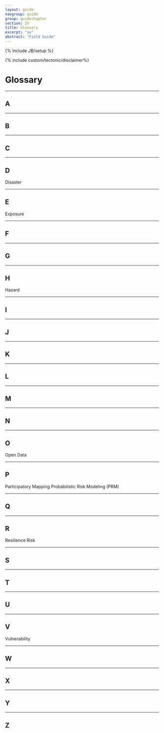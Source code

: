 ```yaml
---
layout: guide
navgroup: guide
group: guidechapter
section: IV
title: Glossary
excerpt: "xx"
abstract: "Field Guide"
---
```

{% include JB/setup %}

<!-- disclaimer -->
{% include custom/tectonic/disclaimer%}


# Glossary

---

## A

***

## B

***

## C

***

## D
Disaster

***

## E
Exposure

***

## F

***

## G

***

## H
Hazard

***

## I

***

## J

***

## K

***

## L

***

## M

***

## N

***

## O
Open Data

***

## P
Participatory Mapping
Probabilistic Risk Modeling (PRM)

***

## Q

***

## R
Resilience
Risk

***

## S

***

## T

***

## U

***

## V
Vulnerability

***

## W

***

## X

***

## Y

***

## Z